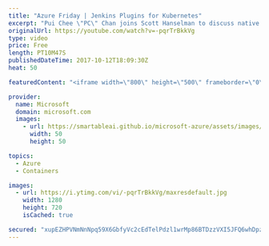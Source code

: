 ```yaml
---
title: "Azure Friday | Jenkins Plugins for Kubernetes"
excerpt: "Pui Chee \"PC\" Chan joins Scott Hanselman to discuss native support for Jenkins in Azure. Our plugins make it easy for you to build your project using a container agent and then automate deployment from Jenkins to an Azure Container Service Kubernetes cluster.  Announcing Deploy to Kubernetes & Azure"
originalUrl: https://youtube.com/watch?v=-pqrTrBkkVg
type: video
price: Free
length: PT10M47S
publishedDateTime: 2017-10-12T18:09:30Z
heat: 50

featuredContent: "<iframe width=\"800\" height=\"500\" frameborder=\"0\" src=\"https://www.youtube.com/embed/-pqrTrBkkVg\" allow=\"accelerometer; autoplay; encrypted-media; gyroscope; picture-in-picture\" allowfullscreen></iframe>"

provider:
  name: Microsoft
  domain: microsoft.com
  images:
    - url: https://smartableai.github.io/microsoft-azure/assets/images/organizations/microsoft.com-50x50.jpg
      width: 50
      height: 50

topics:
  - Azure
  - Containers

images:
  - url: https://i.ytimg.com/vi/-pqrTrBkkVg/maxresdefault.jpg
    width: 1280
    height: 720
    isCached: true

secured: "xupEZHPVNmNnNpq59X6GbfyVc2cEdTelPdzl1wrMp86BTDzzVXI5JFQ6whDpzm97UywCtDObSxdJz5y55wwFRgO+cu991OxjdX8qRejfcce8NfAfjrjNNHukrj5pHMvptyH8r+e7M0M1ov0Qhuk65Pzlr5VzYO8Hn2M7sdKaTRFbt/LLwGytbM3KtcSPikYoHbZ3Jxz0VlrG1FfcXEI7bLsa7bE2OX0jbmSHBlmedRgK2Wdh39exucY+ER3tCu54ROHF3sojE5eeLNjYoLE2N6UPtc9GAtou3+gJ1hC2uVPCDReUyNAOh4MxxKZa70T/2OTqgMacI+5Ax//FuaYRaqDO7Oqp2BKceGd6shfuwri1tsjRPrQZMjLLi4x+NbBmY9oe8k3wweq1IcFSpCqD/Tv0+2xSjybNFE6mIlWy3tQ=;gDLI2JJFSQikpdt/C5T54Q=="
---
```


